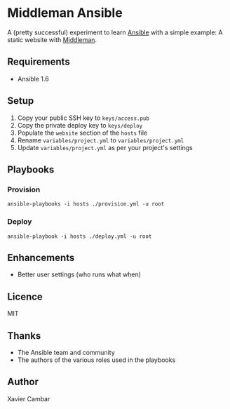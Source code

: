 # Middleman Ansible

A (pretty successful) experiment to learn [Ansible](http://ansible.com)
with a simple example: A static website with [Middleman](http://middlemanapp.com).

## Requirements

* Ansible 1.6

## Setup

1. Copy your public SSH key to `keys/access.pub`
1. Copy the private deploy key to `keys/deploy`
1. Populate the `website` section of the `hosts` file
1. Rename `variables/project.yml` to `variables/project.yml`
1. Update `variables/project.yml` as per your project's settings

## Playbooks

### Provision

`ansible-playbooks -i hosts ./provision.yml -u root`

### Deploy

`ansible-playbook -i hosts ./deploy.yml -u root`

## Enhancements

* Better user settings (who runs what when)

## Licence

MIT

## Thanks

* The Ansible team and community
* The authors of the various roles used in the playbooks

## Author

Xavier Cambar
